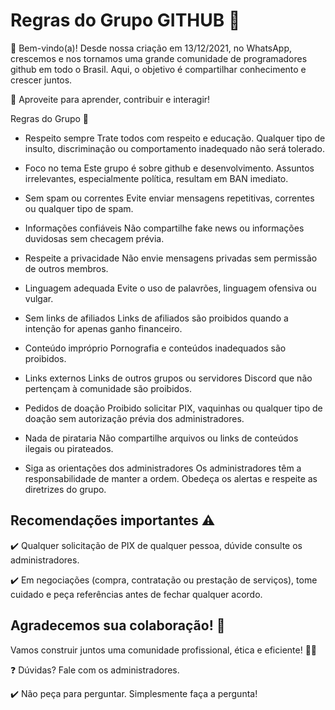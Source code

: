 # Regras do Grupo GITHUB 📌


👋 Bem-vindo(a)!
Desde nossa criação em 13/12/2021, no WhatsApp, crescemos e nos tornamos uma grande comunidade de programadores github em todo o Brasil. Aqui, o objetivo é compartilhar conhecimento e crescer juntos.

🚀 Aproveite para aprender, contribuir e interagir!

 Regras do Grupo 📜
 
 - Respeito sempre
Trate todos com respeito e educação. Qualquer tipo de insulto, discriminação ou comportamento inadequado não será tolerado.

- Foco no tema
Este grupo é sobre github e desenvolvimento. Assuntos irrelevantes, especialmente política, resultam em BAN imediato.

- Sem spam ou correntes
Evite enviar mensagens repetitivas, correntes ou qualquer tipo de spam.

- Informações confiáveis
Não compartilhe fake news ou informações duvidosas sem checagem prévia.

- Respeite a privacidade
Não envie mensagens privadas sem permissão de outros membros.

- Linguagem adequada
Evite o uso de palavrões, linguagem ofensiva ou vulgar.

- Sem links de afiliados
Links de afiliados são proibidos quando a intenção for apenas ganho financeiro.

- Conteúdo impróprio
Pornografia e conteúdos inadequados são proibidos.

- Links externos
Links de outros grupos ou servidores Discord que não pertençam à comunidade são proibidos.

- Pedidos de doação
Proibido solicitar PIX, vaquinhas ou qualquer tipo de doação sem autorização prévia dos administradores.

- Nada de pirataria
Não compartilhe arquivos ou links de conteúdos ilegais ou pirateados.

- Siga as orientações dos administradores
Os administradores têm a responsabilidade de manter a ordem. Obedeça os alertas e respeite as diretrizes do grupo.

 ## Recomendações importantes ⚠️

✔️ Qualquer solicitação de PIX de qualquer pessoa, dúvide consulte os administradores.

✔️ Em negociações (compra, contratação ou prestação de serviços), tome cuidado e peça referências antes de fechar qualquer acordo.

## Agradecemos sua colaboração! 🤝
Vamos construir juntos uma comunidade profissional, ética e eficiente! 🚀💼

❓ Dúvidas? Fale com os administradores.

✔️ Não peça para perguntar. Simplesmente faça a pergunta!

